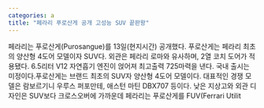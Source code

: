 ```yaml
---
categories: a
title: "페라리 푸로산게 공개 고성능 SUV 끝판왕"
---
```

페라리는 푸로산게(Purosangue)를 13일(현지시간) 공개했다. 푸로산게는 페라리 최초의 양산형 4도어 모델이자 SUV다. 외관은 페라리 로마와 유사하며, 2열 코치 도어가 적용됐다. 6.5리터 V12 자연흡기 엔진이 얹어져 최고출력 725마력을 낸다. 국내 출시는 미정이다.푸로산게는 브랜드 최초의 SUV자 양산형 4도어 모델이다. 대표적인 경쟁 모델은 람보르기니 우루스 퍼포만테, 애스턴 마틴 DBX707 등이다. 낮은 지상고와 외관 디자인은 SUV보다 크로스오버에 가까운데 페라리는 푸로산게를 FUV(Ferrari Utilit